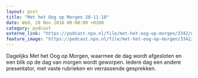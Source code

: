 ```yaml
---
layout: post
title: "Met het Oog op Morgen 28-11-18"
date: Wed, 28 Nov 2018 00:00:00 +0100
category: podcast
externe_link: "https://podcast.npo.nl/file/met-het-oog-op-morgen/3342/nporadio1_met-het-oog-op-morgen_20181128_met-het-oog-op-morgen-28-11-18.mp3"
feature_image: "https://podcast.npo.nl/file/met-het-oog-op-morgen/3342/nporadio1_met-het-oog-op-morgen_20181128_met-het-oog-op-morgen-28-11-18.mp3"
---
```


Dagelijks Met het Oog op Morgen, waarmee de dag wordt afgesloten en een blik op de dag van morgen wordt geworpen. Iedere dag een andere presentator, met vaste rubrieken en verrassende gesprekken.
